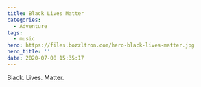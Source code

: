 ```yaml
---
title: Black Lives Matter
categories:
  - Adventure
tags:
  - music
hero: https://files.bozzltron.com/hero-black-lives-matter.jpg
hero_title: ''
date: 2020-07-08 15:35:17
---
```


Black. Lives. Matter.  

